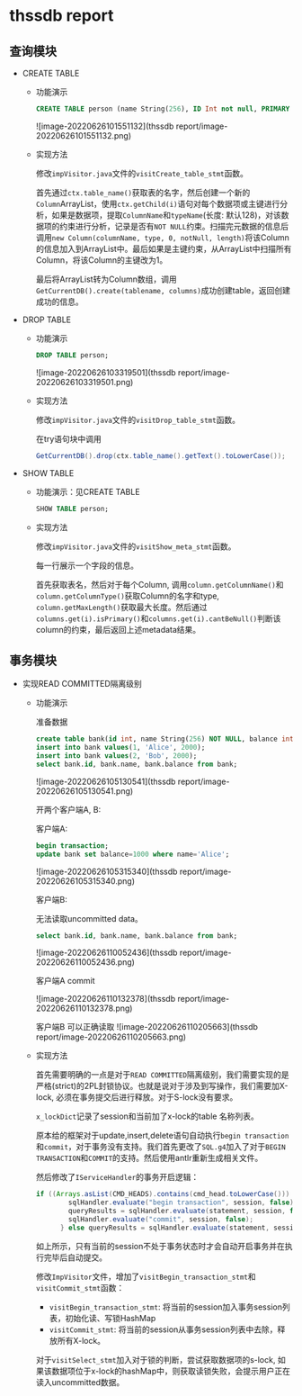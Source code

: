 # thssdb report

## 查询模块

* CREATE TABLE

  * 功能演示

    ```sql
    CREATE TABLE person (name String(256), ID Int not null, PRIMARY KEY(ID))
    ```

    ![image-20220626101551132](thssdb report/image-20220626101551132.png)

  * 实现方法

    修改`impVisitor.java`文件的`visitCreate_table_stmt`函数。

    首先通过`ctx.table_name()`获取表的名字，然后创建一个新的`Column`ArrayList，使用`ctx.getChild(i)`语句对每个数据项或主键进行分析，如果是数据项，提取`ColumnName`和`typeName`(长度: 默认128)，对该数据项的约束进行分析，记录是否有`NOT NULL`约束。扫描完元数据的信息后调用`new Column(columnName, type, 0, notNull, length)`将该Column的信息加入到ArrayList中。最后如果是主键约束，从ArrayList中扫描所有Column，将该Column的主键改为1。

    最后将ArrayList转为Column数组，调用`GetCurrentDB().create(tablename, columns)`成功创建table，返回创建成功的信息。

* DROP TABLE

  * 功能演示

    ```sql
    DROP TABLE person;
    ```

    ![image-20220626103319501](thssdb report/image-20220626103319501.png)

  * 实现方法

    修改`impVisitor.java`文件的`visitDrop_table_stmt`函数。

    在try语句块中调用

    ```java
    GetCurrentDB().drop(ctx.table_name().getText().toLowerCase());
    ```

* SHOW TABLE

  * 功能演示：见CREATE TABLE

    ```sql
    SHOW TABLE person;
    ```

  * 实现方法

    修改`impVisitor.java`文件的`visitShow_meta_stmt`函数。

    每一行展示一个字段的信息。

    首先获取表名，然后对于每个Column, 调用`column.getColumnName()`和`column.getColumnType()`获取Column的名字和type, `column.getMaxLength()`获取最大长度。然后通过`columns.get(i).isPrimary()`和`columns.get(i).cantBeNull()`判断该column的约束，最后返回上述metadata结果。





## 事务模块

* 实现READ COMMITTED隔离级别

  * 功能演示

    准备数据

    ```sql
    create table bank(id int, name String(256) NOT NULL, balance int NOT NULL, PRIMARY KEY(id));
    insert into bank values(1, 'Alice', 2000);
    insert into bank values(2, 'Bob', 2000);
    select bank.id, bank.name, bank.balance from bank;
    ```

    ![image-20220626105130541](thssdb report/image-20220626105130541.png)

    开两个客户端A, B:

    客户端A:

    ```sql
    begin transaction;
    update bank set balance=1000 where name='Alice';
    ```

    ![image-20220626105315340](thssdb report/image-20220626105315340.png)

    客户端B:

    无法读取uncommitted data。

    ```sql
    select bank.id, bank.name, bank.balance from bank;
    ```

    ![image-20220626110052436](thssdb report/image-20220626110052436.png)

    客户端A commit

    ![image-20220626110132378](thssdb report/image-20220626110132378.png)

    客户端B 可以正确读取 ![image-20220626110205663](thssdb report/image-20220626110205663.png)

  * 实现方法

    首先需要明确的一点是对于`READ COMMITTED`隔离级别，我们需要实现的是严格(strict)的2PL封锁协议。也就是说对于涉及到写操作，我们需要加X-lock, 必须在事务提交后进行释放。对于S-lock没有要求。

    `x_lockDict`记录了session和当前加了x-lock的table 名称列表。

    原本给的框架对于update,insert,delete语句自动执行`begin transaction`和`commit`，对于事务没有支持。我们首先更改了`SQL.g4`加入了对于`BEGIN TRANSACTION`和`COMMIT`的支持。然后使用antlr重新生成相关文件。

    然后修改了`IServiceHandler`的事务开启逻辑：

    ```java
    if ((Arrays.asList(CMD_HEADS).contains(cmd_head.toLowerCase())) && !manager.transaction_sessions.contains(session)) {
            sqlHandler.evaluate("begin transaction", session, false);
            queryResults = sqlHandler.evaluate(statement, session, false);
            sqlHandler.evaluate("commit", session, false);
          } else queryResults = sqlHandler.evaluate(statement, session, false);
    ```

    如上所示，只有当前的session不处于事务状态时才会自动开启事务并在执行完毕后自动提交。

    

    修改`ImpVisitor`文件，增加了`visitBegin_transaction_stmt`和`visitCommit_stmt`函数：

    * `visitBegin_transaction_stmt`: 将当前的session加入事务session列表，初始化读、写锁HashMap
    * `visitCommit_stmt`: 将当前的session从事务session列表中去除，释放所有X-lock。

    对于`visitSelect_stmt`加入对于锁的判断，尝试获取数据项的s-lock, 如果该数据项位于x-lock的hashMap中，则获取读锁失败，会提示用户正在读入uncommitted数据。